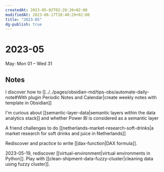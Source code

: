 ```yaml
---
createdAt: 2023-05-02T02:20:26+02:00
modifiedAt: 2023-06-17T18:40:29+02:00
title: "2023-05"
dg-publish: true
---
```

# 2023-05

May: Mon 01 – Wed 31

## Notes

I discover how to [[../../pages/obsidian-md/tips-obs/automate-daily-note#With plugin Periodic Notes and Calendar|create weekly notes with template in Obsidian]]

I'm curious about [[semantic-layer-data|semantic layers within the data analytics stack]] and whether Power BI is considered as a semantic layer

A friend challenges to do [[netherlands-market-research-soft-drinks|a market research for soft drinks and juice in Netherlands]]

Rediscover and practice to write [[dax-function|DAX formula]].

2023-05-19, rediscover [[virtual-environment|virtual environments in Python]]. Play with [[clean-shipment-data-fuzzy-cluster|cleaning data using fuzzy cluster]].


